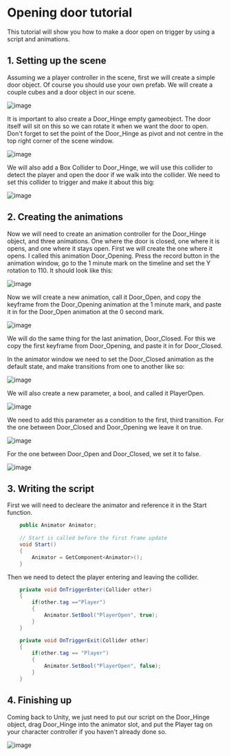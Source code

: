 # Opening door tutorial

This tutorial will show you how to make a door open on trigger by using a script and animations.

## 1. Setting up the scene

Assuming we a player controller in the scene, first we will create a simple door object. Of course you should use your own prefab.
We will create a couple cubes and a door object in our scene.

![image](https://user-images.githubusercontent.com/79841064/205897528-287d487a-6c03-4e64-a71b-bdec584b3eda.png)

It is important to also create a Door_Hinge empty gameobject. The door itself will sit on this so we can rotate it when we want the door to open. Don't forget to set the point of the Door_Hinge as pivot and not centre in the top right corner of the scene window.

![image](https://user-images.githubusercontent.com/79841064/205898169-4f2efadb-1c88-4540-9394-a4127f4645b7.png)

We will also add a Box Collider to Door_Hinge, we will use this collider to detect the player and open the door if we walk into the collider. We need to set this collider to trigger and make it about this big:

![image](https://user-images.githubusercontent.com/79841064/205906382-56d5333d-ca9b-4a33-9cd6-4a4dbd99390a.png)

## 2. Creating the animations

Now we will need to create an animation controller for the Door_Hinge object, and three animations. One where the door is closed, one where it is opens, and one where it stays open. First we will create the one where it opens. I called this animation Door_Opening. Press the record button in the animation window, go to the 1 minute mark on the timeline and set the Y rotation to 110. It should look like this:

![image](https://user-images.githubusercontent.com/79841064/205899221-dfc75276-8590-4bdb-a16d-e6045c7a3071.png)

Now we will create a new animation, call it Door_Open, and copy the keyframe from the Door_Opening animation at the 1 minute mark, and paste it in for the Door_Open animation at the 0 second mark.

![image](https://user-images.githubusercontent.com/79841064/205899887-80134735-a6d2-40b2-a8c3-04a0ba0a2675.png)

We will do the same thing for the last animation, Door_Closed. For this we copy the first keyframe from Door_Opening, and paste it in for Door_Closed.

In the animator window we need to set the Door_Closed animation as the default state, and make transitions from one to another like so:

![image](https://user-images.githubusercontent.com/79841064/205900440-1848aea5-3779-48ac-90a0-16000c8c2bc7.png)

We will also create a new parameter, a bool, and called it PlayerOpen.

![image](https://user-images.githubusercontent.com/79841064/205900666-63038cf5-693e-4544-bd78-ddd5bf079a80.png)

We need to add this parameter as a condition to the first, third transition. For the one between Door_Closed and Door_Opening we leave it on true.

![image](https://user-images.githubusercontent.com/79841064/205901115-647a9d1f-f174-41ee-b579-2aaa8544aede.png)

For the one between Door_Open and Door_Closed, we set it to false.

![image](https://user-images.githubusercontent.com/79841064/205901250-641de0b9-f057-4b71-9e2e-3cf886798db3.png)

## 3. Writing the script

First we will need to decleare the animator and reference it in the Start function.

```.cs
    public Animator Animator;
    
    // Start is called before the first frame update
    void Start()
    {
        Animator = GetComponent<Animator>();
    }
```

Then we need to detect the player entering and leaving the collider.

```.cs
    private void OnTriggerEnter(Collider other)
    {
        if(other.tag =="Player")
        {
            Animator.SetBool("PlayerOpen", true);
        }
    }

    private void OnTriggerExit(Collider other)
    {
        if(other.tag == "Player")
        {
            Animator.SetBool("PlayerOpen", false);
        }
    }
```

## 4. Finishing up

Coming back to Unity, we just need to put our script on the Door_Hinge object, drag Door_Hinge into the animator slot, and put the Player tag on your character controller if you haven't already done so.

![image](https://user-images.githubusercontent.com/79841064/205908413-87d89dd1-2c6f-422e-a763-fc096e12ee55.png) 
